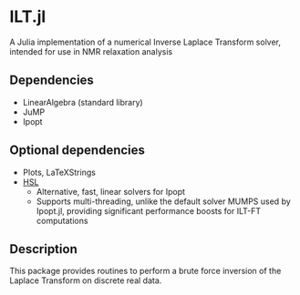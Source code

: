 # ILT.jl
A Julia implementation of a numerical Inverse Laplace Transform solver, intended for use in NMR relaxation analysis

## Dependencies
- LinearAlgebra (standard library)
- JuMP
- Ipopt

## Optional dependencies
- Plots, LaTeXStrings 
- [HSL](https://licences.stfc.ac.uk/products/Software/HSL)
  - Alternative, fast, linear solvers for Ipopt
  - Supports multi-threading, unlike the default solver MUMPS used by Ipopt.jl, providing significant performance boosts for ILT-FT computations

## Description
This package provides routines to perform a brute force inversion of the Laplace Transform on discrete real data.
